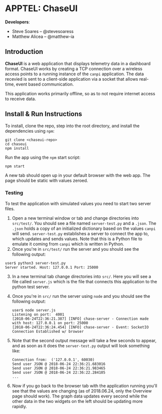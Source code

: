 # APPTEL: ChaseUI

**Developers**:

- Steve Soares – @stevesoaress
- Matthew Alicea – @matthew-ia

## Introduction

**ChaseUI** is a web application that displays telemetry data in a dashboard format. ChaseUI works by creating a TCP connection over a wireless access points to a running instance of the `canpi` application. The data recevied is sent to a client-side application via a socket that allows real-time, event based communication. 

This application works primarily offline, so as to not require internet access to receive data.

## Install & Run Instructions

To install, clone the repo, step into the root directory, and install the dependencies using `npm`:

```
git clone <chaseui-repo>
cd chaseui
npm install
```

Run the app using the `npm` start script:

```
npm start
```

A new tab should open up in your default browser with the web app. The page should be static with values zeroed. 

### Testing

To test the application with simulated values you need to start two server files. 

1. Open a new terminal window or tab and change directories into `src/test/`. You should see a file named `server-test.py` and a `.json`. The `.json` holds a copy of an initialized dictionary based on the values `canpi` will send. `server-test.py` establishes a server to connect the app to, which updates and sends values. Note that this is a Python file to emulate it coming from `canpi` which is written in Python. 
2. Once you're in `src/test/` run the server and you should see the following output:

```
user$ python3 server-test.py
Server started. Host: 127.0.0.1 Port: 25000
```

3. In a new terminal tab change directories into `src/`. Here you will see a file called `server.js` which is the file that connects this application to the python test server. 

4. Once you're in `src/` run the server using `node` and you should see the following output:

   ```
   user$ node server.js
   Listening on port:  4001
   [2018-06-24T22:36:21.387] [INFO] chase-server - Connection made with host: 127.0.0.1 on port: 25000
   [2018-06-24T22:36:24.454] [INFO] chase-server - Event: SocketIO Connection Established w/ browser
   ```

5. Note that the second output message will take a few seconds to appear, and as soon as it does the `server-test.py` output will look something like:

   ```
   Connection from:  ('127.0.0.1', 60030)
   Send user JSON @ 2018-06-24 22:36:21.683016
   Send user JSON @ 2018-06-24 22:36:21.983465
   Send user JSON @ 2018-06-24 22:36:22.284105
   ...
   ```

6. Now if you go back to the browser tab with the application running you'll see that the values are changing (as of 2018.06.24, only the Overview page should work). The graph data updates every second while the other data in the two widgets on the left should be updating more rapidly. 
